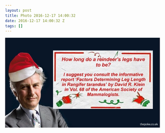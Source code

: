 ```yaml
---
layout: post
title: Photo 2016-12-17 14:00:32
date: 2016-12-17 14:00:32 Z
tags: []
---
```

![](/media/2016/12/154588257711.jpg)
